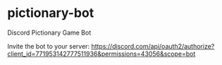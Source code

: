 # pictionary-bot
 Discord Pictionary Game Bot

Invite the bot to your server: https://discord.com/api/oauth2/authorize?client_id=771953142777511936&permissions=43056&scope=bot
